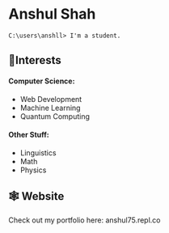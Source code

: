 # Anshul Shah

    C:\users\anshll> I'm a student.

## 🎈Interests
#### Computer Science:

 - Web Development
 - Machine Learning
 - Quantum Computing

#### Other Stuff:
- Linguistics
- Math
- Physics

## 🕸 Website
Check out my portfolio here: anshul75.repl.co

<!--
**anshll/anshll** is a ✨ _special_ ✨ repository because its `README.md` (this file) appears on your GitHub profile.

Here are some ideas to get you started:

- 🔭 I’m currently working on ...
- 🌱 I’m currently learning ...
- 👯 I’m looking to collaborate on ...
- 🤔 I’m looking for help with ...
- 💬 Ask me about ...
- 📫 How to reach me: ...
- 😄 Pronouns: ...
- ⚡ Fun fact: ...
-->
